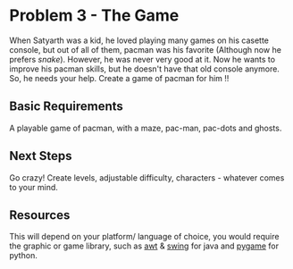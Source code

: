 # Problem 3 - The Game

When Satyarth was a kid, he loved playing many games on his casette console, but out of all of them, pacman was his favorite (Although now he prefers *snake*). However, he was never very good at it. Now he wants to improve his pacman skills, but he doesn't have that old console anymore. So, he needs your help. Create a game of pacman for him !!

## Basic Requirements

A playable game of pacman, with a maze, pac-man, pac-dots and ghosts.

## Next Steps

Go crazy! Create levels, adjustable difficulty, characters - whatever comes to your mind.

## Resources

This will depend on your platform/ language of choice, you would require the graphic or game library, such as [awt](https://www.javatpoint.com/java-awt) & [swing](https://www.javatpoint.com/java-swing) for java and [pygame](https://www.pygame.org/docs/) for python.